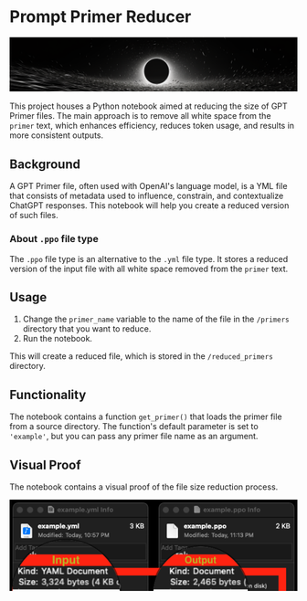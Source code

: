 # Prompt Primer Reducer

![Cover Image](./images/cover.png)

This project houses a Python notebook aimed at reducing the size of GPT Primer files. The main approach is to remove all white space from the `primer` text, which enhances efficiency, reduces token usage, and results in more consistent outputs.

## Background

A GPT Primer file, often used with OpenAI's language model, is a YML file that consists of metadata used to influence, constrain, and contextualize ChatGPT responses. This notebook will help you create a reduced version of such files.

### About `.ppo` file type

The `.ppo` file type is an alternative to the `.yml` file type. It stores a reduced version of the input file with all white space removed from the `primer` text.

## Usage

1. Change the `primer_name` variable to the name of the file in the `/primers` directory that you want to reduce.
2. Run the notebook.

This will create a reduced file, which is stored in the `/reduced_primers` directory.

## Functionality

The notebook contains a function `get_primer()` that loads the primer file from a source directory. The function's default parameter is set to `'example'`, but you can pass any primer file name as an argument.

## Visual Proof

The notebook contains a visual proof of the file size reduction process.

![Proof Image](./images/file-size-reduction.png)
